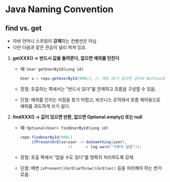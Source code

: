 # Java Naming Convention

## find vs. get

- 자바 언어나 스프링이 **강제**하는 컨벤션은 아님
- 다만 다음과 같은 관습이 널리 퍼져 있죠.

1. **getXXX() → 반드시 값을 돌려준다, 없으면 예외를 던진다**

   * 예: `User getUserById(Long id)`

     ```java
     User u = repo.getUserById(999L); // 해당 ID가 없으면 곧바로 NotFoundException
     ```
   * 장점: 호출하는 쪽에서는 “반드시 있다”를 전제하고 흐름을 구성할 수 있음.
   * 단점: 예외를 던지는 지점을 찾기 어렵고, 비즈니스 로직에서 흐름 제어용으로 예외를 과도하게 쓰기 쉽다.

2. **findXXX() → 값이 있으면 반환, 없으면 Optional.empty() 또는 null**

   * 예: `Optional<User> findUserById(Long id)`

     ```java
     repo.findUserById(999L)
         .ifPresentOrElse(user -> doSomething(user),
                          ()     -> log.warn("사용자 없음"));
     ```
   * 장점: 호출 쪽에서 “없을 수도 있다”를 명확히 처리하도록 강제.
   * 단점: 매번 `isPresent()`/`orElseThrow()`/`orElse()` 등을 처리해야 하는 번거로움.




